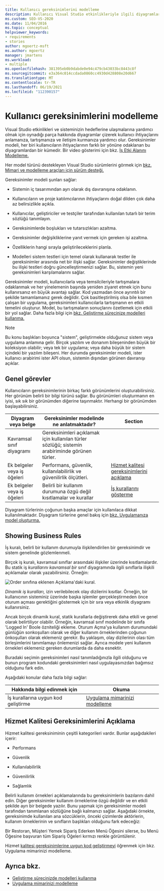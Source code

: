 ```yaml
---
title: Kullanıcı gereksinimlerini modelleme
description: Kullanıcı Visual Studio etkinlikleriyle ilgili diyagramlar çizerek kullanıcı ihtiyaçlarını anlamanıza, tartışmanıza ve iletişim kurmanıza nasıl yardımcı olduğunu öğrenin.
ms.custom: SEO-VS-2020
ms.date: 11/04/2016
ms.topic: conceptual
helpviewer_keywords:
- requirements
- stories
author: mgoertz-msft
ms.author: mgoertz
manager: jmartens
ms.workload:
- multiple
ms.openlocfilehash: 381395eb0b9dabde0e94c479cb43033bc8443c8f
ms.sourcegitcommit: e3a364c014ccdada0860cc4930d428808e20d667
ms.translationtype: MT
ms.contentlocale: tr-TR
ms.lasthandoff: 06/19/2021
ms.locfileid: "112390157"
---
```

# <a name="model-user-requirements"></a>Kullanıcı gereksinimlerini modelleme

Visual Studio etkinlikleri ve sisteminizin hedeflerine ulaşmalarına yardımcı olmak için oynadığı parça hakkında diyagramlar çizerek kullanıcı ihtiyaçlarını anlamanıza, tartışmanıza ve iletişim kurmanıza yardımcı olur. Gereksinimler modeli, her biri kullanıcıların ihtiyaçlarının farklı bir yönüne odaklanan bu diyagramlardan bir kümedir. Bir video gösterimi için bkz. [İş Etki Alanını Modelleme.](https://channel9.msdn.com/blogs/clinted/uml-with-vs-2010-part-3-modeling-the-business-domain)

Her model türünü destekleyen Visual Studio sürümlerini görmek için [bkz. Mimari ve modelleme araçları için sürüm desteği.](../modeling/analyze-and-model-your-architecture.md#VersionSupport)

Gereksinimler modeli şunları sağlar:

- Sistemin iç tasarımından ayrı olarak dış davranışına odaklanın.

- Kullanıcıların ve proje katılımcılarının ihtiyaçlarını doğal dilden çok daha az belirsizlikle açıkla.

- Kullanıcılar, geliştiriciler ve testçiler tarafından kullanılan tutarlı bir terim sözlüğü tanımlayın.

- Gereksinimlerde boşlukları ve tutarsızlıkları azaltma.

- Gereksinimler değişikliklerine yanıt vermek için gereken işi azaltma.

- Özelliklerin hangi sırayla geliştirileceklerini planla.

- Modelleri sistem testleri için temel olarak kullanarak testler ile gereksinimler arasında net bir ilişki sağlar. Gereksinimler değiştiklerinde bu ilişki testleri doğru güncelleştirmenizi sağlar. Bu, sistemin yeni gereksinimleri karşılamalarını sağlar.

Gereksinimler modeli, kullanıcılarla veya temsilcileriyle tartışmalara odaklanmak ve her yinelemenin başında yeniden ziyaret etmek için bunu kullanırsanız en büyük avantajı sağlar. Kod yazmadan önce ayrıntılı bir şekilde tamamlamanız gerek değildir. Çok basitleştirilmiş olsa bile kısmen çalışan bir uygulama, gereksinimleri kullanıcılarla tartışmanın en etkili temelini oluşturur. Model, bu tartışmaların sonuçlarını özetlemek için etkili bir yol sağlar. Daha fazla bilgi için [bkz. Geliştirme sürecinize modelleri kullanma.](../modeling/use-models-in-your-development-process.md)

> [!NOTE]
> Bu konu başlıkları boyunca "sistem", geliştirmekte olduğunuz sistem veya uygulama anlamına gelir. Birçok yazılım ve donanım bileşeninden büyük bir koleksiyon olabilir; veya tek bir uygulama; veya daha büyük bir sistem içindeki bir yazılım bileşeni. Her durumda gereksinimler modeli, ister kullanıcı arabirimi ister API olsun, sistemin dışından görünen davranışı açıklar.

## <a name="common-tasks"></a>Genel görevler

Kullanıcıların gereksinimlerinin birkaç farklı görünümlerini oluşturabilirsiniz.  Her görünüm belirli bir bilgi türünü sağlar.  Bu görünümleri oluşturmanın en iyisi, sık sık bir görünümden diğerine taşınmaktır. Herhangi bir görünümden başlayabilirsiniz.

|Diyagram veya belge|Gereksinimler modelinde ne anlatmaktadır?|Section|
|-|-|-|
|Kavramsal sınıf diyagramı|Gereksinimleri açıklamak için kullanılan türler sözlüğü; sistemin arabiriminde görünen türler.||
|Ek belgeler veya iş öğeleri|Performans, güvenlik, kullanılabilirlik ve güvenilirlik ölçütleri.|[Hizmet kalitesi gereksinimlerini açıklama](#QoSRequirements)|
|Ek belgeler veya iş öğeleri|Belirli bir kullanım durumuna özgü değil kısıtlamalar ve kurallar|[İş kurallarını gösterme](#BusinessRules)|

Diyagram türlerinin çoğunun başka amaçlar için kullanılaca dikkat kullanılmaktadır. Diyagram türlerine genel bakış için [bkz. Uygulamanıza model oluşturma.](../modeling/create-models-for-your-app.md)

## <a name="showing-business-rules"></a><a name="BusinessRules"></a> Showing Business Rules

İş kuralı, belirli bir kullanım durumuyla ilişkilendirilen bir gereksinimdir ve sistem genelinde gözlemlenmeli.

Birçok iş kuralı, kavramsal sınıflar arasındaki ilişkiler üzerinde kısıtlamalardır. Bu statik iş *kurallarını kavramsal bir* sınıf diyagramında ilgili sınıflarla ilişkili açıklamalar olarak yazabilirsiniz. Örneğin:

![Order sınıfına eklenen Açıklama'daki kural.](../modeling/media/uml_reqmcd2.png)

*Dinamik iş kuralları,* izin verilebilecek olay dizilerini kısıtlar. Örneğin, bir kullanıcının sisteminiz üzerinde başka işlemler gerçekleştirmeden önce oturum açması gerektiğini göstermek için bir sıra veya etkinlik diyagramı kullanırsiniz.

Ancak birçok dinamik kural, statik kurallarla değiştirerek daha etkili ve genel olarak belirtiliyor olabilir. Örneğin, kavramsal sınıf modelinde bir sınıfa 'Logged In' Boole özniteliği ekleme. Oturum Açma'ya kullanım durumundaki günlüğün sonkoşulları olarak ve diğer kullanım örneklerinden çoğunun önkoşulları olarak eklemeniz gerekir. Bu yaklaşım, olay dizilerinin olası tüm birleşimlerini tanımlamayı önlemenizi sağlar. Ayrıca modele yeni kullanım örnekleri eklemeniz gereken durumlarda da daha esnektir.

Buradaki seçimin gereksinimleri nasıl tanımladığınızla ilgili olduğunu ve bunun program kodundaki gereksinimleri nasıl uygulayasınızdan bağımsız olduğunu fark edin.

Aşağıdaki konular daha fazla bilgi sağlar:

|Hakkında bilgi edinmek için|Okuma|
|-|-|
|İş kurallarına uygun kod geliştirme|[Uygulama mimarinizi modelleme](../modeling/model-your-app-s-architecture.md)|

## <a name="describing-quality-of-service-requirements"></a><a name="QoSRequirements"></a> Hizmet Kalitesi Gereksinimlerini Açıklama

Hizmet kalitesi gereksiniminin çeşitli kategorileri vardır. Bunlar aşağıdakileri içerir:

- Performans

- Güvenlik

- Kullanılabilirlik

- Güvenilirlik

- Sağlamlık

Belirli kullanım örnekleri açıklamalarında bu gereksinimlerin bazılarını dahil edin. Diğer gereksinimler kullanım örneklerine özgü değildir ve en etkili şekilde ayrı bir belgede yazılır. Bunu yapmak için gereksinimler modeli tarafından tanımlanan sözlüğüne bağlı kalmanızı sağlar. Aşağıdaki örnekte, gereksinimde kullanılan ana sözcüklerin, önceki çizimlerde aktörlerin, kullanım örneklerinin ve sınıfların başlıkları olduğunu fark edeceğiz:

Bir Restoran, Müşteri Yemek Sipariş Ederken Menü Öğesini silerse, bu Menü Öğesine başvuran tüm Sipariş Öğeleri kırmızı renkle görüntülenir.

Hizmet [kalitesi gereksinimlerine uygun kod geliştirmeyi](../modeling/model-your-app-s-architecture.md) öğrenmek için bkz. Uygulama mimarinizi modelleme.

## <a name="see-also"></a>Ayrıca bkz.

- [Geliştirme sürecinizde modelleri kullanma](../modeling/use-models-in-your-development-process.md)
- [Uygulama mimarinizi modelleme](../modeling/model-your-app-s-architecture.md)
